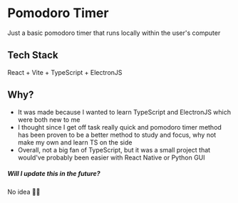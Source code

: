 # Pomodoro Timer
Just a basic pomodoro timer that runs locally within the user's computer

## Tech Stack
React + Vite + TypeScript + ElectronJS

## Why?
* It was made because I wanted to learn TypeScript and ElectronJS which were both new to me
* I thought since I get off task really quick and pomodoro timer method has been proven to be a better method to study and focus, why not make my own and learn TS on the side
* Overall, not a big fan of TypeScript, but it was a small project that would've probably been easier with React Native or Python GUI

##### Will I update this in the future?
No idea 🤷‍♂️
